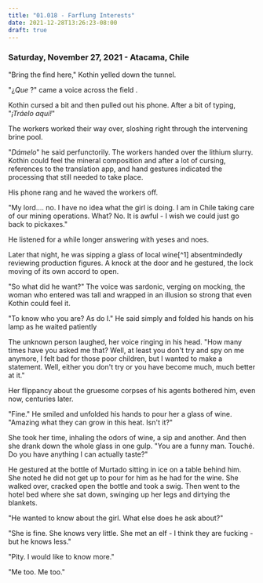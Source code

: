 ```yaml
---
title: "01.018 - Farflung Interests"
date: 2021-12-28T13:26:23-08:00
draft: true
---
```


### Saturday, November 27, 2021 - Atacama, Chile

"Bring the find here," Kothin yelled down the tunnel.  

"¿<i lang="es" title="What?">Que </i>?" came a voice across the field . 

Kothin cursed a bit and then pulled out his phone. After a bit of typing, "<i lang="es" title="Bring it here!">¡Tráelo aquí!</i>"

The workers worked their way over, sloshing right through the intervening brine pool.

"<i lang="es" title="Give it to me">Dámelo</i>" he said perfunctorily.  The workers handed over the  lithium slurry. Kothin could feel the mineral composition and after a lot of cursing, references to the translation app, and hand gestures indicated the processing that still needed to take place. 

His phone rang and he waved the workers off.

"My lord....  no. I have no idea what the girl is doing. I am in Chile taking care of our mining operations. What? No. It is awful - I wish we could just go back to pickaxes."

He listened for a while longer answering with yeses and noes. 

Later that night, he was sipping a glass of local wine[^1] absentmindedly reviewing production figures. A knock at the door and he gestured, the lock moving of its own accord to open. 

"So what did he want?" The voice was sardonic, verging on mocking, the woman who entered was tall and wrapped in an illusion so strong that even Kothin could feel it. 

"To know who you are? As do I." He said simply and folded his hands on his lamp as he waited patiently 

The unknown person laughed, her voice ringing in his head. "How many times have you asked me that? Well, at least you don't try and spy on me anymore, I felt bad for those poor children, but I wanted to make a statement. Well, either you don't try or you have become much, much better at it."

Her flippancy about the gruesome corpses of his agents bothered him, even now, centuries later. 

"Fine." He smiled and unfolded his hands to pour her a glass of wine. "Amazing what they can grow in this heat. Isn't it?"

She took her time, inhaling the odors of wine, a sip and another. And then she drank down the whole glass in one gulp. "You are a funny man. Touché. Do you have anything I can actually taste?"

He gestured at the bottle of Murtado sitting in ice on a table behind him. She noted he did not get up to pour for him as he had for the wine. She walked over, cracked open the bottle and took a swig. Then went to the hotel bed where she sat down, swinging up her legs and dirtying the blankets.

"He wanted to know about the girl. What else does he ask about?"

"She is fine. She knows very little. She met an elf - I think they are fucking - but he knows less."

"Pity. I would like to know more."

"Me too.  Me too."